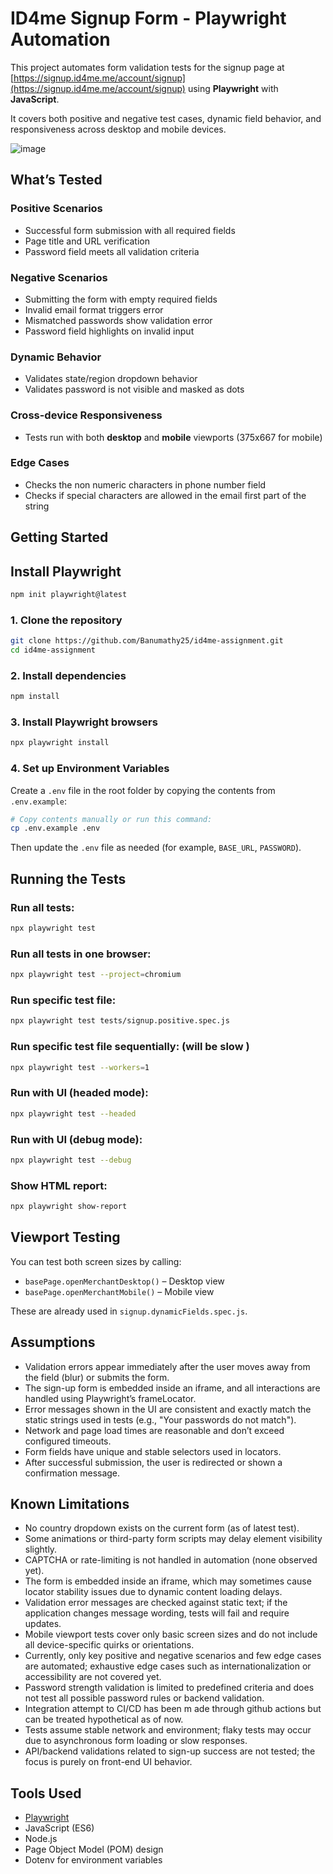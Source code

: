 
# ID4me Signup Form - Playwright Automation

This project automates form validation tests for the signup page at [https://signup.id4me.me/account/signup](https://signup.id4me.me/account/signup) using **Playwright** with **JavaScript**.

It covers both positive and negative test cases, dynamic field behavior, and responsiveness across desktop and mobile devices.

![image](https://github.com/user-attachments/assets/b821c41f-88ab-4b70-8833-83f4332afdfe)

## What’s Tested

### Positive Scenarios
- Successful form submission with all required fields
- Page title and URL verification
- Password field meets all validation criteria

### Negative Scenarios
- Submitting the form with empty required fields
- Invalid email format triggers error
- Mismatched passwords show validation error
- Password field highlights on invalid input

### Dynamic Behavior
- Validates state/region dropdown behavior
- Validates password is not visible and masked as dots

### Cross-device Responsiveness
- Tests run with both **desktop** and **mobile** viewports (375x667 for mobile)

### Edge Cases
- Checks the non numeric characters in phone number field
- Checks if special characters are allowed in the email first part of the string

## Getting Started

## Install Playwright
```bash
npm init playwright@latest
```
### 1. Clone the repository

```bash
git clone https://github.com/Banumathy25/id4me-assignment.git
cd id4me-assignment
```

### 2. Install dependencies

```bash
npm install
```

### 3. Install Playwright browsers

```bash
npx playwright install
```

### 4. Set up Environment Variables

Create a `.env` file in the root folder by copying the contents from `.env.example`:

```bash
# Copy contents manually or run this command:
cp .env.example .env
```

Then update the `.env` file as needed (for example, `BASE_URL`, `PASSWORD`).

## Running the Tests

### Run all tests:

```bash
npx playwright test

```
### Run all tests in one browser:

```bash
npx playwright test --project=chromium
```

### Run specific test file:

```bash
npx playwright test tests/signup.positive.spec.js
```


### Run specific test file sequentially: (will be slow )

```bash
npx playwright test --workers=1
```

### Run with UI (headed mode):

```bash
npx playwright test --headed
```

### Run with UI (debug mode):

```bash
npx playwright test --debug
```

### Show HTML report:

```bash
npx playwright show-report
```

## Viewport Testing

You can test both screen sizes by calling:

- `basePage.openMerchantDesktop()` – Desktop view
- `basePage.openMerchantMobile()` – Mobile view

These are already used in `signup.dynamicFields.spec.js`.

## Assumptions

- Validation errors appear immediately after the user moves away from the field (blur) or submits the form.
- The sign-up form is embedded inside an iframe, and all interactions are handled using Playwright’s frameLocator.
- Error messages shown in the UI are consistent and exactly match the static strings used in tests (e.g., "Your passwords do not match").
- Network and page load times are reasonable and don’t exceed configured timeouts.
- Form fields have unique and stable selectors used in locators.
- After successful submission, the user is redirected or shown a confirmation message.

## Known Limitations

- No country dropdown exists on the current form (as of latest test).
- Some animations or third-party form scripts may delay element visibility slightly.
- CAPTCHA or rate-limiting is not handled in automation (none observed yet).
- The form is embedded inside an iframe, which may sometimes cause locator stability issues due to dynamic content loading delays.
- Validation error messages are checked against static text; if the application changes message wording, tests will fail and require updates.
- Mobile viewport tests cover only basic screen sizes and do not include all device-specific quirks or orientations.
- Currently, only key positive and negative scenarios and few edge cases are automated; exhaustive edge cases such as internationalization or accessibility are not covered yet.
- Password strength validation is limited to predefined criteria and does not test all possible password rules or backend validation.
- Integration attempt to CI/CD has been m ade through github actions but can be treated hypothetical as of now.
- Tests assume stable network and environment; flaky tests may occur due to asynchronous form loading or slow responses.
- API/backend validations related to sign-up success are not tested; the focus is purely on front-end UI behavior.

## Tools Used

- [Playwright](https://playwright.dev/)
- JavaScript (ES6)
- Node.js
- Page Object Model (POM) design
- Dotenv for environment variables
